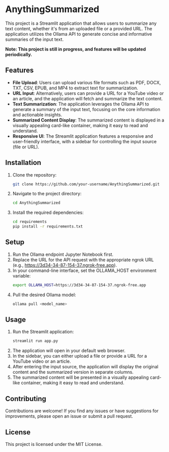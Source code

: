 # AnythingSummarized

This project is a Streamlit application that allows users to summarize any text content, whether it's from an uploaded file or a provided URL. The application utilizes the Ollama API to generate concise and informative summaries of the input text.

**Note: This project is still in progress, and features will be updated periodically.**

## Features

- **File Upload**: Users can upload various file formats such as PDF, DOCX, TXT, CSV, EPUB, and MP4 to extract text for summarization.
- **URL Input**: Alternatively, users can provide a URL for a YouTube video or an article, and the application will fetch and summarize the text content.
- **Text Summarization**: The application leverages the Ollama API to generate a summary of the input text, focusing on the core information and actionable insights.
- **Summarized Content Display**: The summarized content is displayed in a visually appealing card-like container, making it easy to read and understand.
- **Responsive UI**: The Streamlit application features a responsive and user-friendly interface, with a sidebar for controlling the input source (file or URL).

## Installation

1. Clone the repository:

   ```bash
   git clone https://github.com/your-username/AnythingSummarized.git
2. Navigate to the project directory:

   ```bash
   cd AnythingSummarized
3. Install the required dependencies:
   ```bash
   cd requirements
   pip install -r requirements.txt

## Setup

1. Run the Ollama endpoint Jupyter Notebook first.
2. Replace the URL for the API request with the appropriate ngrok URL (e.g., https://3d34-34-87-154-37.ngrok-free.app).
3. In your command-line interface, set the OLLAMA_HOST environment variable:
   ```bash
   export OLLAMA_HOST=https://3d34-34-87-154-37.ngrok-free.app
4. Pull the desired Ollama model:
   ```bash
   ollama pull <model_name>

## Usage

1. Run the Streamlit application:
   ```bash
   streamlit run app.py

2. The application will open in your default web browser.
3. In the sidebar, you can either upload a file or provide a URL for a YouTube video or an article.
4. After entering the input source, the application will display the original content and the summarized version in separate columns.
5. The summarized content will be presented in a visually appealing card-like container, making it easy to read and understand.

## Contributing
Contributions are welcome! If you find any issues or have suggestions for improvements, please open an issue or submit a pull request.
## License
This project is licensed under the MIT License.
